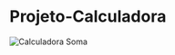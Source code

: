 # Projeto-Calculadora
![Calculadora Soma](https://user-images.githubusercontent.com/91035340/184281500-bebb8131-64c3-4beb-96aa-a57c9d2da979.png)
